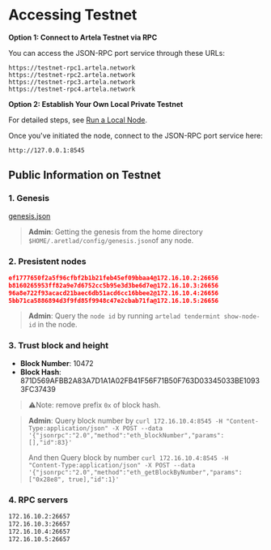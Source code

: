 
# Accessing Testnet

**Option 1: Connect to Artela Testnet via RPC**

You can access the JSON-RPC port service through these URLs:

    https://testnet-rpc1.artela.network
    https://testnet-rpc2.artela.network
    https://testnet-rpc3.artela.network
    https://testnet-rpc4.artela.network

**Option 2: Establish Your Own Local Private Testnet**

For detailed steps, see [Run a Local Node](./full-node-setup).

Once you've initiated the node, connect to the JSON-RPC port service here:

    http://127.0.0.1:8545

## Public Information on Testnet

### 1. Genesis

[genesis.json](./genesis.json)

> **Admin**: Getting the genesis from the home directory `$HOME/.aretlad/config/genesis.json`of any node.
>

### 2. Presistent nodes

```json
ef1777650f2a5f96cfbf2b1b21feb45ef09bbaa4@172.16.10.2:26656
b8160265953ff82a9e7d6752cc5b95e3d3be6d7e@172.16.10.3:26656
96a8e722f93acacd21baec6db51acd6cc16bbee2@172.16.10.4:26656
5bb71ca5886894d3f9fd85f9948c47e2cbab71fa@172.16.10.5:26656
```

> **Admin**: Query the `node id` by running `artelad tendermint show-node-id` in the node.
>

### 3. Trust block and height

- **Block Number**: 10472
- **Block Hash**: 871D569AFBB2A83A7D1A1A02FB41F56F71B50F763D03345033BE10933FC37439

> ⚠️Note: remove prefix `0x` of block hash.
>

> **Admin**: Query block number by `curl 172.16.10.4:8545 -H "Content-Type:application/json" -X POST --data '{"jsonrpc":"2.0","method":"eth_blockNumber","params":[],"id":83}'`
>
>
> And then Query block by number `curl 172.16.10.4:8545 -H "Content-Type:application/json" -X POST --data '{"jsonrpc":"2.0","method":"eth_getBlockByNumber","params":["0x28e8", true],"id":1}'`
>

### 4. RPC servers

```bash
172.16.10.2:26657
172.16.10.3:26657
172.16.10.4:26657
172.16.10.5:26657
```